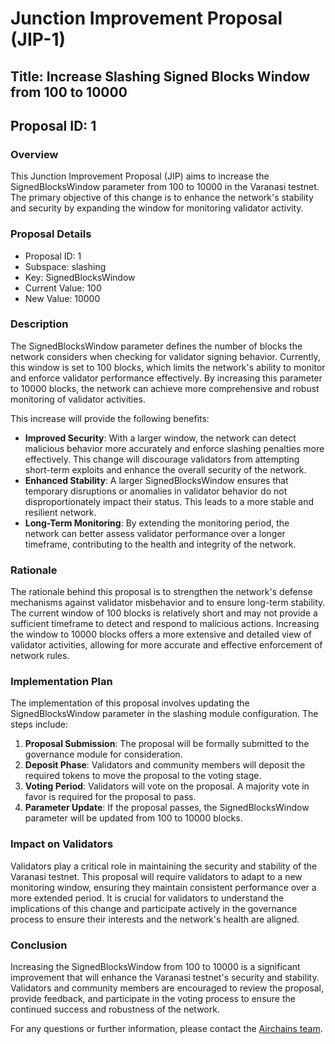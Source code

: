 
# Junction Improvement Proposal (JIP-1)

## Title: Increase Slashing Signed Blocks Window from 100 to 10000

## Proposal ID: 1

### Overview

This Junction Improvement Proposal (JIP) aims to increase the SignedBlocksWindow parameter from 100 to 10000 in the Varanasi testnet. The primary objective of this change is to enhance the network's stability and security by expanding the window for monitoring validator activity.

### Proposal Details

- Proposal ID: 1
- Subspace: slashing
- Key: SignedBlocksWindow
- Current Value: 100
- New Value: 10000

### Description

The SignedBlocksWindow parameter defines the number of blocks the network considers when checking for validator signing behavior. Currently, this window is set to 100 blocks, which limits the network's ability to monitor and enforce validator performance effectively. By increasing this parameter to 10000 blocks, the network can achieve more comprehensive and robust monitoring of validator activities.

This increase will provide the following benefits:

- **Improved Security**: With a larger window, the network can detect malicious behavior more accurately and enforce slashing penalties more effectively. This change will discourage validators from attempting short-term exploits and enhance the overall security of the network.
- **Enhanced Stability**: A larger SignedBlocksWindow ensures that temporary disruptions or anomalies in validator behavior do not disproportionately impact their status. This leads to a more stable and resilient network.
- **Long-Term Monitoring**: By extending the monitoring period, the network can better assess validator performance over a longer timeframe, contributing to the health and integrity of the network.

### Rationale

The rationale behind this proposal is to strengthen the network's defense mechanisms against validator misbehavior and to ensure long-term stability. The current window of 100 blocks is relatively short and may not provide a sufficient timeframe to detect and respond to malicious actions. Increasing the window to 10000 blocks offers a more extensive and detailed view of validator activities, allowing for more accurate and effective enforcement of network rules.

### Implementation Plan

The implementation of this proposal involves updating the SignedBlocksWindow parameter in the slashing module configuration. The steps include:

1. **Proposal Submission**: The proposal will be formally submitted to the governance module for consideration.
2. **Deposit Phase**: Validators and community members will deposit the required tokens to move the proposal to the voting stage.
3. **Voting Period**: Validators will vote on the proposal. A majority vote in favor is required for the proposal to pass.
4. **Parameter Update**: If the proposal passes, the SignedBlocksWindow parameter will be updated from 100 to 10000 blocks.

### Impact on Validators

Validators play a critical role in maintaining the security and stability of the Varanasi testnet. This proposal will require validators to adapt to a new monitoring window, ensuring they maintain consistent performance over a more extended period. It is crucial for validators to understand the implications of this change and participate actively in the governance process to ensure their interests and the network's health are aligned.

### Conclusion

Increasing the SignedBlocksWindow from 100 to 10000 is a significant improvement that will enhance the Varanasi testnet's security and stability. Validators and community members are encouraged to review the proposal, provide feedback, and participate in the voting process to ensure the continued success and robustness of the network.

For any questions or further information, please contact the [Airchains team](https://discord.gg/KUMpKF59mx).